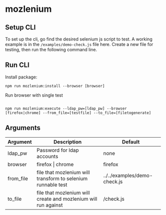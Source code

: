 # mozlenium

## Setup CLI

To set up the cli, go find the desired selenium js script to test. A working example is in the `/examples/demo-check.js` file here. Create a new file for testing, then run the following command line.

## Run CLI

Install package:

```
npm run mozlenium:install --browser [browser]
```

Run browser with single test

```

npm run mozlenium:execute --ldap_pw=[ldap_pw] --browser [firefox|chrome] --from_file=[testfile] --to_file=[filetogenerate]
```

## Arguments

| Argument  | Description                                                    | Default                      |
| --------- | -------------------------------------------------------------- | ---------------------------- |
| ldap_pw   | Password for ldap accounts                                     | none                         |
| browser   | firefox \| chrome                                              | firefox                      |
| from_file | file that mozlenium will transform to selenium runnable test   | ../../examples/demo-check.js |
| to_file   | file that mozlenium will create and mozlenium will run against | /check.js                    |
